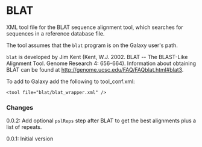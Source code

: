 BLAT
====

XML tool file for the BLAT sequence alignment tool, which searches for sequences in
a reference database file.

The tool assumes that the `blat` program is on the Galaxy user's path.

`blat` is developed by Jim Kent (Kent, W.J. 2002. BLAT -- The BLAST-Like Alignment
Tool. Genome Research 4: 656-664). Information about obtaining BLAT can be found at
<http://genome.ucsc.edu/FAQ/FAQblat.html#blat3>.

To add to Galaxy add the following to tool_conf.xml:

    <tool file="blat/blat_wrapper.xml" />

### Changes ###

0.0.2: Add optional `pslReps` step after BLAT to get the best alignments plus a
       list of repeats.

0.0.1: Initial version
